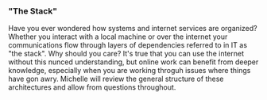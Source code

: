 ### "The Stack" 
Have you ever wondered how systems and internet services are organized?  Whether you interact with a local machine or over the internet your communications flow through layers of dependencies referred to in IT as "the stack".  Why should you care?  It's true that you can use the internet without this nunced understanding, but online work can benefit from deeper knowledge, especially when you are working throguh issues where things have gon awry. Michelle will review the general structure of these architectures and allow from questions throughout.  
